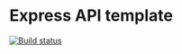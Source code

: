 # Express API template

[![Build status](https://ci.appveyor.com/api/projects/status/iwqcbif41dtylel9?svg=true)](https://ci.appveyor.com/project/Heccubernny/kiosk)
